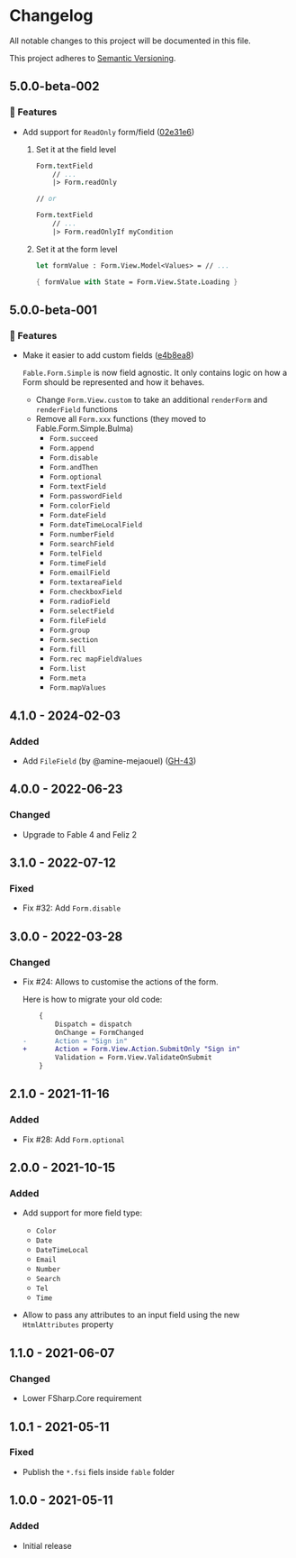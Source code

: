 # Changelog

All notable changes to this project will be documented in this file.

This project adheres to [Semantic Versioning](https://semver.org/spec/v2.0.0.html).

<!-- EasyBuild: START -->
<!-- last_commit_released: 02e31e6fa32f3722da8868ae0b18d34fa1ea68f7 -->
<!-- EasyBuild: END -->

## 5.0.0-beta-002

### 🚀 Features

* Add support for `ReadOnly` form/field ([02e31e6](https://github.com/glutinum-org/cli/commit/02e31e6fa32f3722da8868ae0b18d34fa1ea68f7))

    1. Set it at the field level

        ```fsharp
        Form.textField
            // ...
            |> Form.readOnly

        // or

        Form.textField
            // ...
            |> Form.readOnlyIf myCondition
        ```

    2. Set it at the form level

        ```fsharp
        let formValue : Form.View.Model<Values> = // ...

        { formValue with State = Form.View.State.Loading }
        ```

## 5.0.0-beta-001

### 🚀 Features

* Make it easier to add custom fields ([e4b8ea8](https://github.com/glutinum-org/cli/commit/e4b8ea8bb4b814c932a9ad3996cd0f554435373c))

    `Fable.Form.Simple` is now field agnostic. It only contains logic on how a Form should be represented and how it behaves.

    * Change `Form.View.custom` to take an additional `renderForm` and `renderField` functions
    * Remove all `Form.xxx` functions (they moved to Fable.Form.Simple.Bulma)
        * `Form.succeed`
        * `Form.append`
        * `Form.disable`
        * `Form.andThen`
        * `Form.optional`
        * `Form.textField`
        * `Form.passwordField`
        * `Form.colorField`
        * `Form.dateField`
        * `Form.dateTimeLocalField`
        * `Form.numberField`
        * `Form.searchField`
        * `Form.telField`
        * `Form.timeField`
        * `Form.emailField`
        * `Form.textareaField`
        * `Form.checkboxField`
        * `Form.radioField`
        * `Form.selectField`
        * `Form.fileField`
        * `Form.group`
        * `Form.section`
        * `Form.fill`
        * `Form.rec mapFieldValues`
        * `Form.list`
        * `Form.meta`
        * `Form.mapValues`

## 4.1.0 - 2024-02-03

### Added

* Add `FileField` (by @amine-mejaouel) ([GH-43](https://github.com/MangelMaxime/Fable.Form/pull/43))

## 4.0.0 - 2022-06-23

### Changed

* Upgrade to Fable 4 and Feliz 2

## 3.1.0 - 2022-07-12

### Fixed

* Fix #32: Add `Form.disable`

## 3.0.0 - 2022-03-28

### Changed

* Fix #24: Allows to customise the actions of the form.

    Here is how to migrate your old code:

    ```diff
        {
            Dispatch = dispatch
            OnChange = FormChanged
    -       Action = "Sign in"
    +       Action = Form.View.Action.SubmitOnly "Sign in"
            Validation = Form.View.ValidateOnSubmit
        }
    ```

## 2.1.0 - 2021-11-16

### Added

* Fix #28: Add `Form.optional`

## 2.0.0 - 2021-10-15

### Added

* Add support for more field type:
    * `Color`
    * `Date`
    * `DateTimeLocal`
    * `Email`
    * `Number`
    * `Search`
    * `Tel`
    * `Time`

* Allow to pass any attributes to an input field using the new `HtmlAttributes` property

## 1.1.0 - 2021-06-07

### Changed

* Lower FSharp.Core requirement

## 1.0.1 - 2021-05-11

### Fixed

* Publish the `*.fsi` fiels inside `fable` folder

## 1.0.0 - 2021-05-11

### Added

* Initial release
